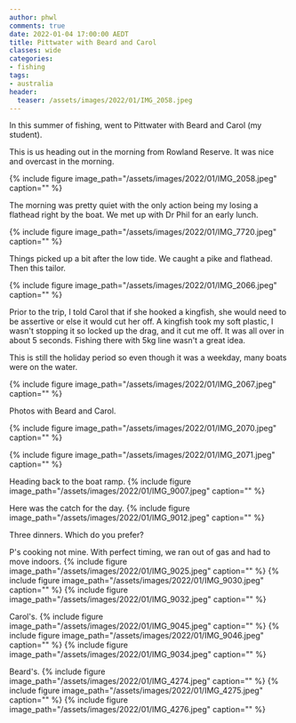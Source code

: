 ```yaml
---
author: phwl
comments: true
date: 2022-01-04 17:00:00 AEDT
title: Pittwater with Beard and Carol
classes: wide
categories:
- fishing
tags:
- australia
header:
  teaser: /assets/images/2022/01/IMG_2058.jpeg
---
```


In this summer of fishing, went to Pittwater with Beard and Carol (my student).

This is us heading out in the morning from Rowland Reserve. It was nice and overcast in the morning.

{% include figure image_path="/assets/images/2022/01/IMG_2058.jpeg" caption="" %}

The morning was
pretty quiet with the only action being my losing a flathead right by the boat.
We met up with Dr Phil for an early lunch. 

{% include figure image_path="/assets/images/2022/01/IMG_7720.jpeg" caption="" %}

Things picked up a bit after the low tide. We caught a pike and flathead. Then this tailor. 

{% include figure image_path="/assets/images/2022/01/IMG_2066.jpeg" caption="" %}

Prior to the trip, I told Carol that if she hooked a kingfish, she would need to be assertive or else it would cut her off. A kingfish took my soft plastic, I wasn't stopping it so locked up the drag, and it cut me off. It was all over in about 5 seconds. Fishing there with 5kg line wasn't a great idea.

This is still the holiday period so even though it was a weekday, many boats were on the water.

{% include figure image_path="/assets/images/2022/01/IMG_2067.jpeg" caption="" %}

Photos with Beard and Carol.

{% include figure image_path="/assets/images/2022/01/IMG_2070.jpeg" caption="" %}

{% include figure image_path="/assets/images/2022/01/IMG_2071.jpeg" caption="" %}

Heading back to the boat ramp.
{% include figure image_path="/assets/images/2022/01/IMG_9007.jpeg" caption="" %}

Here was the catch for the day.
{% include figure image_path="/assets/images/2022/01/IMG_9012.jpeg" caption="" %}

Three dinners. Which do you prefer?

P's cooking not mine. With perfect timing, we ran out of gas and had to move indoors.
{% include figure image_path="/assets/images/2022/01/IMG_9025.jpeg" caption="" %}
{% include figure image_path="/assets/images/2022/01/IMG_9030.jpeg" caption="" %}
{% include figure image_path="/assets/images/2022/01/IMG_9032.jpeg" caption="" %}

Carol's.
{% include figure image_path="/assets/images/2022/01/IMG_9045.jpeg" caption="" %}
{% include figure image_path="/assets/images/2022/01/IMG_9046.jpeg" caption="" %}
{% include figure image_path="/assets/images/2022/01/IMG_9034.jpeg" caption="" %}

Beard's.
{% include figure image_path="/assets/images/2022/01/IMG_4274.jpeg" caption="" %}
{% include figure image_path="/assets/images/2022/01/IMG_4275.jpeg" caption="" %}
{% include figure image_path="/assets/images/2022/01/IMG_4276.jpeg" caption="" %}
